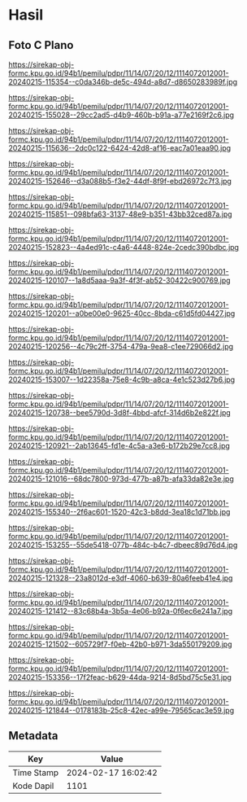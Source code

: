 # Hasil

## Foto C Plano

https://sirekap-obj-formc.kpu.go.id/94b1/pemilu/pdpr/11/14/07/20/12/1114072012001-20240215-115354--c0da346b-de5c-494d-a8d7-d8650283989f.jpg

https://sirekap-obj-formc.kpu.go.id/94b1/pemilu/pdpr/11/14/07/20/12/1114072012001-20240215-155028--29cc2ad5-d4b9-460b-b91a-a77e2169f2c6.jpg

https://sirekap-obj-formc.kpu.go.id/94b1/pemilu/pdpr/11/14/07/20/12/1114072012001-20240215-115636--2dc0c122-6424-42d8-af16-eac7a01eaa90.jpg

https://sirekap-obj-formc.kpu.go.id/94b1/pemilu/pdpr/11/14/07/20/12/1114072012001-20240215-152646--d3a088b5-f3e2-44df-8f9f-ebd26972c7f3.jpg

https://sirekap-obj-formc.kpu.go.id/94b1/pemilu/pdpr/11/14/07/20/12/1114072012001-20240215-115851--098bfa63-3137-48e9-b351-43bb32ced87a.jpg

https://sirekap-obj-formc.kpu.go.id/94b1/pemilu/pdpr/11/14/07/20/12/1114072012001-20240215-152823--4a4ed91c-c4a6-4448-824e-2cedc390bdbc.jpg

https://sirekap-obj-formc.kpu.go.id/94b1/pemilu/pdpr/11/14/07/20/12/1114072012001-20240215-120107--1a8d5aaa-9a3f-4f3f-ab52-30422c900769.jpg

https://sirekap-obj-formc.kpu.go.id/94b1/pemilu/pdpr/11/14/07/20/12/1114072012001-20240215-120201--a0be00e0-9625-40cc-8bda-c61d5fd04427.jpg

https://sirekap-obj-formc.kpu.go.id/94b1/pemilu/pdpr/11/14/07/20/12/1114072012001-20240215-120256--4c79c2ff-3754-479a-9ea8-c1ee729066d2.jpg

https://sirekap-obj-formc.kpu.go.id/94b1/pemilu/pdpr/11/14/07/20/12/1114072012001-20240215-153007--1d22358a-75e8-4c9b-a8ca-4e1c523d27b6.jpg

https://sirekap-obj-formc.kpu.go.id/94b1/pemilu/pdpr/11/14/07/20/12/1114072012001-20240215-120738--bee5790d-3d8f-4bbd-afcf-314d6b2e822f.jpg

https://sirekap-obj-formc.kpu.go.id/94b1/pemilu/pdpr/11/14/07/20/12/1114072012001-20240215-120921--2ab13645-fd1e-4c5a-a3e6-b172b29e7cc8.jpg

https://sirekap-obj-formc.kpu.go.id/94b1/pemilu/pdpr/11/14/07/20/12/1114072012001-20240215-121016--68dc7800-973d-477b-a87b-afa33da82e3e.jpg

https://sirekap-obj-formc.kpu.go.id/94b1/pemilu/pdpr/11/14/07/20/12/1114072012001-20240215-155340--2f6ac601-1520-42c3-b8dd-3ea18c1d71bb.jpg

https://sirekap-obj-formc.kpu.go.id/94b1/pemilu/pdpr/11/14/07/20/12/1114072012001-20240215-153255--55de5418-077b-484c-b4c7-dbeec89d76d4.jpg

https://sirekap-obj-formc.kpu.go.id/94b1/pemilu/pdpr/11/14/07/20/12/1114072012001-20240215-121328--23a8012d-e3df-4060-b639-80a6feeb41e4.jpg

https://sirekap-obj-formc.kpu.go.id/94b1/pemilu/pdpr/11/14/07/20/12/1114072012001-20240215-121412--83c68b4a-3b5a-4e06-b92a-0f6ec6e241a7.jpg

https://sirekap-obj-formc.kpu.go.id/94b1/pemilu/pdpr/11/14/07/20/12/1114072012001-20240215-121502--605729f7-f0eb-42b0-b971-3da550179209.jpg

https://sirekap-obj-formc.kpu.go.id/94b1/pemilu/pdpr/11/14/07/20/12/1114072012001-20240215-153356--17f2feac-b629-44da-9214-8d5bd75c5e31.jpg

https://sirekap-obj-formc.kpu.go.id/94b1/pemilu/pdpr/11/14/07/20/12/1114072012001-20240215-121844--0178183b-25c8-42ec-a99e-79565cac3e59.jpg


## Metadata

| Key        | Value               |
| ---------- | ------------------- |
| Time Stamp | 2024-02-17 16:02:42 |
| Kode Dapil | 1101                |



